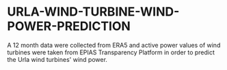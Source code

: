 # URLA-WIND-TURBINE-WIND-POWER-PREDICTION
A 12 month data were collected from ERA5 and active power values of wind turbines were taken from EPIAS Transparency Platform in order to predict the Urla wind turbines' wind power.
